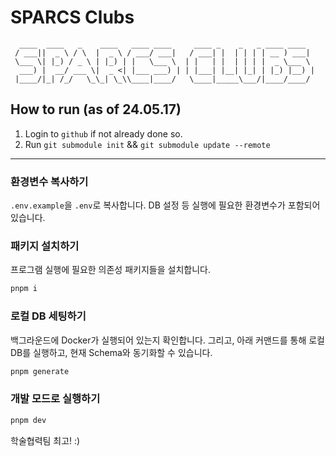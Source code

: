 # SPARCS Clubs

```
  ____  ____   _    ____   ____ ____     ____ _    _   _ ____ ____  
 / ___||  _ \ / \  |  _ \ / ___/ ___|   / ___| |  | | | | __ ) ___| 
 \___ \| |_) / _ \ | |_) | |   \___ \  | |   | |  | | | |  _ \___ \ 
  ___) |  __/ ___ \|  _ <| |___ ___) | | |___| |__| |_| | |_) |__) |
 |____/|_| /_/   \_\_| \_\\____|____/   \____|_____\___/|____/____/ 
```                                                                    

## How to run (as of 24.05.17)

1. Login to `github` if not already done so.
2. Run `git submodule init` && `git submodule update --remote`

<hr/>

### 환경변수 복사하기
`.env.example`을 `.env`로 복사합니다. DB 설정 등 실행에 필요한 환경변수가 포함되어 있습니다.

### 패키지 설치하기
프로그램 실행에 필요한 의존성 패키지들을 설치합니다.
```bash
pnpm i
```

### 로컬 DB 세팅하기
백그라운드에 Docker가 실행되어 있는지 확인합니다.
그리고, 아래 커맨드를 통해 로컬 DB를 실행하고, 현재 Schema와 동기화할 수 있습니다.
```bash
pnpm generate
```

### 개발 모드로 실행하기
```bash
pnpm dev
```

학술협력팀 최고! :)
